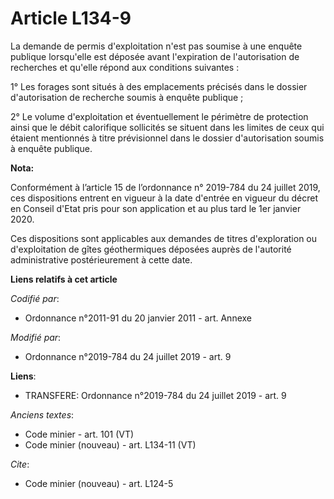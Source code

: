 # Article L134-9

La demande de permis d'exploitation n'est pas soumise à une enquête publique lorsqu'elle est déposée avant l'expiration de
l'autorisation de recherches et qu'elle répond aux conditions suivantes :

1° Les forages sont situés à des emplacements précisés dans le dossier d'autorisation de recherche soumis à enquête
publique ;

2° Le volume d'exploitation et éventuellement le périmètre de protection ainsi que le débit calorifique sollicités se situent
dans les limites de ceux qui étaient mentionnés à titre prévisionnel dans le dossier d'autorisation soumis à enquête
publique.

**Nota:**

Conformément à l’article 15 de l’ordonnance n° 2019-784 du 24 juillet 2019, ces dispositions entrent en vigueur à la date
d'entrée en vigueur du décret en Conseil d'Etat pris pour son application et au plus tard le 1er janvier 2020.

Ces dispositions sont applicables aux demandes de titres d'exploration ou d'exploitation de gîtes géothermiques déposées
auprès de l'autorité administrative postérieurement à cette date.

**Liens relatifs à cet article**

_Codifié par_:

  - Ordonnance n°2011-91 du 20 janvier 2011 - art. Annexe

_Modifié par_:

  - Ordonnance n°2019-784 du 24 juillet 2019 - art. 9

**Liens**:

  - TRANSFERE: Ordonnance n°2019-784 du 24 juillet 2019 - art. 9

_Anciens textes_:

  - Code minier - art. 101 (VT)
  - Code minier (nouveau) - art. L134-11 (VT)

_Cite_:

  - Code minier (nouveau) - art. L124-5
